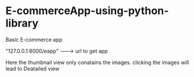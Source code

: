 # E-commerceApp-using-python-library
Basic E-commerce app

"127.0.0.1:8000/eapp" ---> url to get app

Here the thumbnail view only conatains the images. clicking the images will lead to Deatailed view
